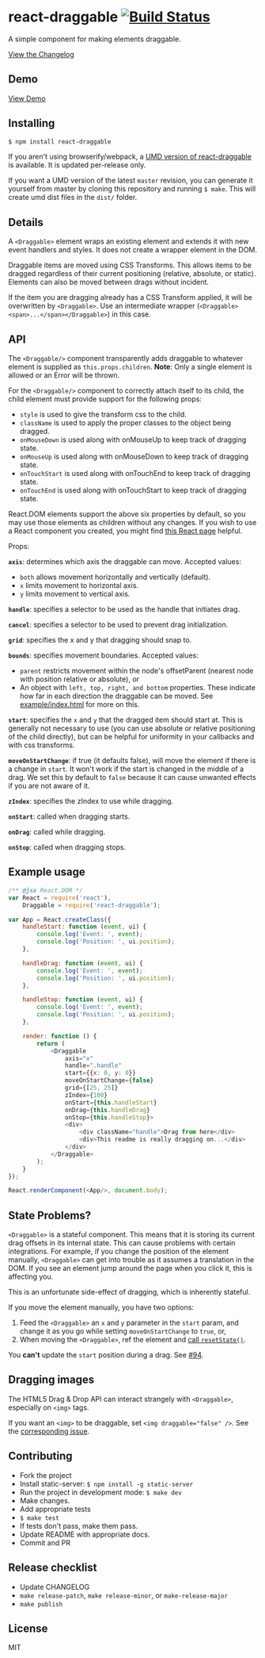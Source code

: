 # react-draggable [![Build Status](https://travis-ci.org/mzabriskie/react-draggable.svg?branch=master)](https://travis-ci.org/mzabriskie/react-draggable)

A simple component for making elements draggable.

[View the Changelog](CHANGELOG.md)

## Demo

[View Demo](http://mzabriskie.github.io/react-draggable/example/)


## Installing

```bash
$ npm install react-draggable
```

If you aren't using browserify/webpack, a
[UMD version of react-draggable](dist/react-draggable.js) is available. It is updated per-release only.

If you want a UMD version of the latest `master` revision, you can generate it yourself from master by cloning this
repository and running `$ make`. This will create umd dist files in the `dist/` folder.

## Details

A `<Draggable>` element wraps an existing element and extends it with new event handlers and styles.
It does not create a wrapper element in the DOM.

Draggable items are moved using CSS Transforms. This allows items to be dragged regardless of their current
positioning (relative, absolute, or static). Elements can also be moved between drags without incident.

If the item you are dragging already has a CSS Transform applied, it will be overwritten by `<Draggable>`. Use
an intermediate wrapper (`<Draggable><span>...</span></Draggable>`) in this case.

## API
The `<Draggable/>` component transparently adds draggable to whatever element is supplied as `this.props.children`.
**Note**: Only a single element is allowed or an Error will be thrown.

For the `<Draggable/>` component to correctly attach itself to its child, the child element must provide support for the following props:
- `style` is used to give the transform css to the child.
- `className` is used to apply the proper classes to the object being dragged.
- `onMouseDown` is used along with onMouseUp to keep track of dragging state.
- `onMouseUp` is used along with onMouseDown to keep track of dragging state.
- `onTouchStart` is used along with onTouchEnd to keep track of dragging state.
- `onTouchEnd` is used along with onTouchStart to keep track of dragging state.

React.DOM elements support the above six properties by default, so you may use those elements as children without any changes. If you wish to use a React component you created, you might find [this React page](https://facebook.github.io/react/docs/transferring-props.html) helpful.

Props:

**`axis`**: determines which axis the draggable can move. Accepted values:
- `both` allows movement horizontally and vertically (default).
- `x` limits movement to horizontal axis.
- `y` limits movement to vertical axis.

**`handle`**: specifies a selector to be used as the handle that initiates drag.

**`cancel`**: specifies a selector to be used to prevent drag initialization.

**`grid`**: specifies the x and y that dragging should snap to.

**`bounds`**: specifies movement boundaries. Accepted values:
- `parent` restricts movement within the node's offsetParent (nearest node with position relative or absolute), or
- An object with `left, top, right, and bottom` properties. These indicate how far in each direction the draggable can be moved. See [example/index.html](https://github.com/mzabriskie/react-draggable/blob/master/example/index.html) for more on this.

**`start`**: specifies the `x` and `y` that the dragged item should start at. This is generally not necessary to use (you can use absolute or relative positioning of the child directly), but can be helpful for uniformity in your callbacks and with css transforms.

**`moveOnStartChange`**: if true (it defaults false), will move the element if there is a change in `start`. It won't work if the start is changed in the middle of a drag. We set this by default to `false` because it can cause unwanted effects if you are not aware of it.

**`zIndex`**: specifies the zIndex to use while dragging.

**`onStart`**: called when dragging starts.

**`onDrag`**: called while dragging.

**`onStop`**: called when dragging stops.


## Example usage

```js
/** @jsx React.DOM */
var React = require('react'),
	Draggable = require('react-draggable');

var App = React.createClass({
	handleStart: function (event, ui) {
		console.log('Event: ', event);
		console.log('Position: ', ui.position);
	},

	handleDrag: function (event, ui) {
		console.log('Event: ', event);
        console.log('Position: ', ui.position);
	},

	handleStop: function (event, ui) {
		console.log('Event: ', event);
        console.log('Position: ', ui.position);
	},

	render: function () {
		return (
			<Draggable
				axis="x"
				handle=".handle"
				start={{x: 0, y: 0}}
				moveOnStartChange={false}
				grid={[25, 25]}
				zIndex={100}
				onStart={this.handleStart}
				onDrag={this.handleDrag}
				onStop={this.handleStop}>
				<div>
					<div className="handle">Drag from here</div>
					<div>This readme is really dragging on...</div>
				</div>
			</Draggable>
		);
	}
});

React.renderComponent(<App/>, document.body);
```

## State Problems?

`<Draggable>` is a stateful component. This means that it is storing its current drag offsets in its internal state.
This can cause problems with certain integrations. For example, if you change the position of the element manually,
`<Draggable>` can get into trouble as it assumes a translation in the DOM. If you see an element jump around the page
when you click it, this is affecting you.

This is an unfortunate side-effect of dragging, which is inherently stateful.

If you move the element manually, you have two options:

1. Feed the `<Draggable>` an `x` and `y` parameter in the `start` param, and change it as you go while setting
`moveOnStartChange` to `true`, or,
2. When moving the `<Draggable>`, ref the element and
[call `resetState()`](https://github.com/STRML/react-resizable/blob/master/lib/Resizable.jsx#L48).

You **can't** update the `start` position during a drag. See [#94](https://github.com/mzabriskie/react-draggable/issues/94).

## Dragging images

The HTML5 Drag & Drop API can interact strangely with `<Draggable>`, especially on `<img>` tags.

If you want an `<img>` to be draggable, set `<img draggable="false" />`. See the
[corresponding issue](https://github.com/mzabriskie/react-draggable/issues/69).

## Contributing

- Fork the project
- Install static-server: `$ npm install -g static-server`
- Run the project in development mode: `$ make dev`
- Make changes.
- Add appropriate tests
- `$ make test`
- If tests don't pass, make them pass.
- Update README with appropriate docs.
- Commit and PR

## Release checklist

- Update CHANGELOG
- `make release-patch`, `make release-minor`, or `make-release-major`
- `make publish`

## License

MIT
